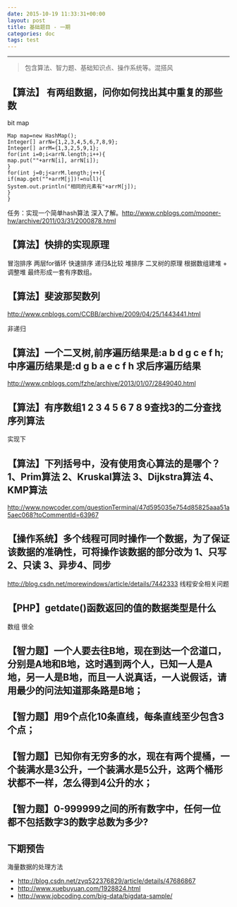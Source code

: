 ```yaml
---
date: 2015-10-19 11:33:31+00:00
layout: post
title: 基础题目 - 一期
categories: doc
tags: test
---
```





----------


> 包含算法、智力题、基础知识点、操作系统等。混搭风

## 【算法】 有两组数据，问你如何找出其中重复的那些数

bit map

```
Map map=new HashMap();
Integer[] arrN={1,2,3,4,5,6,7,8,9};
Integer[] arrM={1,3,2,5,9,1};
for(int i=0;i<arrN.length;i++){
map.put(""+arrN[i], arrN[i]);
}
for(int j=0;j<arrM.length;j++){
if(map.get(""+arrM[j])!=null){
System.out.println("相同的元素有"+arrM[j]);
}
}
```

任务：实现一个简单hash算法
深入了解。http://www.cnblogs.com/mooner-hw/archive/2011/03/31/2000878.html


## 【算法】快排的实现原理
冒泡排序 两层for循环
快速排序 递归&比较
堆排序  二叉树的原理  根据数组建堆 + 调整堆 最终形成一套有序数组。



## 【算法】斐波那契数列
http://www.cnblogs.com/CCBB/archive/2009/04/25/1443441.html

非递归

## 【算法】一个二叉树,前序遍历结果是:a b d g c e f h;中序遍历结果是:d g b a e c f h 求后序遍历结果
http://www.cnblogs.com/fzhe/archive/2013/01/07/2849040.html

## 【算法】有序数组1 2 3 4 5 6 7 8 9查找3的二分查找序列算法
实现下
## 【算法】下列括号中，没有使用贪心算法的是哪个？1、Prim算法 2、Kruskal算法 3、Dijkstra算法  4、KMP算法

http://www.nowcoder.com/questionTerminal/47d595035e754d85825aaa51a5aec068?toCommentId=63967

## 【操作系统】多个线程可同时操作一个数据，为了保证该数据的准确性，可将操作该数据的部分改为 1、只写 2、只读 3、异步4、同步
http://blog.csdn.net/morewindows/article/details/7442333
线程安全相关问题
## 【PHP】getdate()函数返回的值的数据类型是什么
数组 很全

## 【智力题】一个人要去往B地，现在到达一个岔道口，分别是A地和B地，这时遇到两个人，已知一人是A地，另一人是B地，而且一人说真话，一人说假话，请用最少的问法知道那条路是B地；
## 【智力题】用9个点化10条直线，每条直线至少包含3个点；
## 【智力题】已知你有无穷多的水，现在有两个提桶，一个装满水是3公升，一个装满水是5公升，这两个桶形状都不一样，怎么得到4公升的水；
## 【智力题】0-999999之间的所有数字中，任何一位都不包括数字3的数字总数为多少?


## 下期预告

海量数据的处理方法

- http://blog.csdn.net/zyq522376829/article/details/47686867
- http://www.xuebuyuan.com/1928824.html
- http://www.jobcoding.com/big-data/bigdata-sample/
